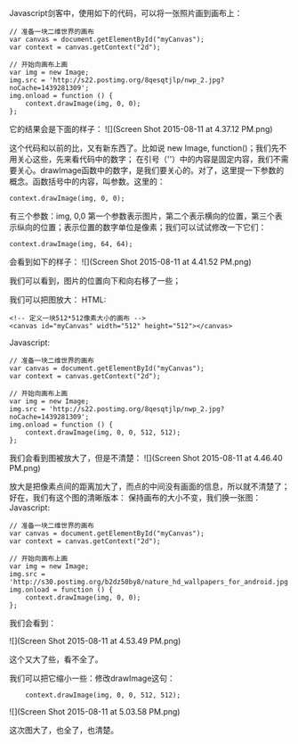 Javascript剑客中，使用如下的代码，可以将一张照片画到画布上：
```
// 准备一块二维世界的画布
var canvas = document.getElementById("myCanvas");
var context = canvas.getContext("2d");

// 开始向画布上画
var img = new Image;
img.src = 'http://s22.postimg.org/8qesqtjlp/nwp_2.jpg?noCache=1439281309';
img.onload = function () {
    context.drawImage(img, 0, 0); 
};
```

它的结果会是下面的样子：
![](Screen Shot 2015-08-11 at 4.37.12 PM.png)


这个代码和以前的比，又有新东西了。比如说 new Image, function()；我们先不用关心这些，先来看代码中的数字；
在引号（''）中的内容是固定内容，我们不需要关心。drawImage函数中的数字，是我们要关心的。对了，这里提一下参数的概念。函数括号中的内容，叫参数。这里的：
```
context.drawImage(img, 0, 0); 
```
有三个参数：img, 0,0
第一个参数表示图片，第二个表示横向的位置，第三个表示纵向的位置；表示位置的数字单位是像素；我们可以试试修改一下它们：

```
context.drawImage(img, 64, 64); 
```
会看到如下的样子：
![](Screen Shot 2015-08-11 at 4.41.52 PM.png)

我们可以看到，图片的位置向下和向右移了一些；


我们可以把图放大：
HTML:
```
<!-- 定义一块512*512像素大小的画布 -->
<canvas id="myCanvas" width="512" height="512"></canvas>
```
Javascript:

```
// 准备一块二维世界的画布
var canvas = document.getElementById("myCanvas");
var context = canvas.getContext("2d");

// 开始向画布上画
var img = new Image;
img.src = 'http://s22.postimg.org/8qesqtjlp/nwp_2.jpg?noCache=1439281309';
img.onload = function () {
    context.drawImage(img, 0, 0, 512, 512);
};
```
我们会看到图被放大了，但是不清楚：
![](Screen Shot 2015-08-11 at 4.46.40 PM.png)


放大是把像素点间的距离加大了，而点的中间没有画面的信息，所以就不清楚了；好在，我们有这个图的清晰版本：
保持画布的大小不变，我们换一张图：
Javascript:
```
// 准备一块二维世界的画布
var canvas = document.getElementById("myCanvas");
var context = canvas.getContext("2d");

// 开始向画布上画
var img = new Image;
img.src = 'http://s30.postimg.org/b2dz50by8/nature_hd_wallpapers_for_android.jpg';
img.onload = function () {
    context.drawImage(img, 0, 0);
};
```

我们会看到：

![](Screen Shot 2015-08-11 at 4.53.49 PM.png)

这个又大了些，看不全了。

我们可以把它缩小一些：修改drawImage这句：
```
    context.drawImage(img, 0, 0, 512, 512);
```
![](Screen Shot 2015-08-11 at 5.03.58 PM.png)

这次图大了，也全了，也清楚。

